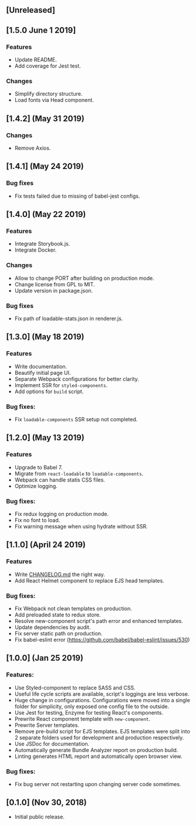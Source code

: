## [Unreleased]

## [1.5.0 June 1 2019]
### Features
- Update README.
- Add coverage for Jest test.
### Changes
- Simplify directory structure.
- Load fonts via Head component.

## [1.4.2] (May 31 2019)
### Changes
- Remove Axios.

## [1.4.1] (May 24 2019)
### Bug fixes
- Fix tests failed due to missing of babel-jest configs.

## [1.4.0] (May 22 2019)
### Features
- Integrate Storybook.js.
- Integrate Docker.
### Changes
- Allow to change PORT after building on production mode.
- Change license from GPL to MIT.
- Update version in package.json.
### Bug fixes
- Fix path of loadable-stats.json in renderer.js.


## [1.3.0] (May 18 2019)
### Features
- Write documentation.
- Beautify initial page UI.
- Separate Webpack configurations for better clarity.
- Implement SSR for `styled-components`.
- Add options for `build` script.
### Bug fixes:
- Fix `loadable-components` SSR setup not completed.

## [1.2.0] (May 13 2019)
### Features
- Upgrade to Babel 7.
- Migrate from `react-loadable` to `loadable-components`.
- Webpack can handle statis CSS files.
- Optimize logging.
### Bug fixes:
- Fix redux logging on production mode.
- Fix no font to load.
- Fix warning message when using hydrate without SSR.

## [1.1.0] (April 24 2019)
### Features
- Write [CHANGELOG.md](#) the right way.
- Add React Helmet component to replace EJS head templates.
### Bug fixes:
- Fix Webpack not clean templates on production.
- Add preloaded state to redux store.
- Resolve new-component script's path error and enhanced templates.
- Update dependencies by audit.
- Fix server static path on production.
- Fix babel-eslint error (https://github.com/babel/babel-eslint/issues/530)

## [1.0.0] (Jan 25 2019)
### Features:
- Use Styled-component to replace SASS and CSS.
- Useful life cycle scripts are available, script's loggings are less verbose.
- Huge change in configurations. Configurations were moved into a single folder for simplicity, only exposed one config file to the outside.
- Use Jest for testing, Enzyme for testing React's components.
- Prewrite React component template with `new-component`.
- Prewrite Server templates.
- Remove pre-build script for EJS templates. EJS templates were split into 2 separate folders used for development and production respectively.
- Use JSDoc for documentation.
- Automatically generate Bundle Analyzer report on production build.
- Linting generates HTML report and automatically open browser view.
### Bug fixes:
- Fix bug server not restarting upon changing server code sometimes.

## [0.1.0] (Nov 30, 2018)
- Initial public release.